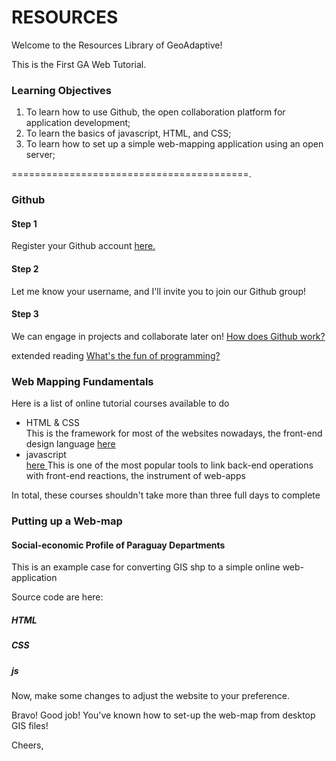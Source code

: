 # RESOURCES

Welcome to the Resources Library of GeoAdaptive!

This is the First GA Web Tutorial.

### Learning Objectives

1) To learn how to use Github, the open collaboration platform for application development;<br>
2) To learn the basics of javascript, HTML, and CSS;<br>
3) To learn how to set up a simple web-mapping application using an open server;

=========================================.
### Github
#### Step 1
Register your Github account <a href = https://github.com/>here.</a>
#### Step 2
Let me know your username, and I'll invite you to join our Github group!
#### Step 3
We can engage in projects and collaborate later on! <a href = https://guides.github.com/activities/hello-world/> How does Github work? </a>

extended reading
<a href = http://people.apache.org/~acmurthy/WhyIsProgrammingFun.html>What's the fun of programming?</a>


### Web Mapping Fundamentals
Here is a list of online tutorial courses available to do

<ul>
<li> HTML & CSS </li> 
This is the framework for most of the websites nowadays, the front-end design language 
<a href = https://www.codecademy.com/en/tracks/web> here </a>
<li> javascript </li> <a href = https://www.codecademy.com/learn/introduction-to-javascript> here </a>
This is one of the most popular tools to link back-end operations with front-end reactions, the instrument of web-apps
</ul>
In total, these courses shouldn't take more than three full days to complete

### Putting up a Web-map
#### Social-economic Profile of Paraguay Departments
This is an example case for converting GIS shp to a simple online web-application

Source code are here:
##### HTML
##### CSS
##### js
Now, make some changes to adjust the website to your preference.

Bravo! Good job! You've known how to set-up the web-map from desktop GIS files!

Cheers,

